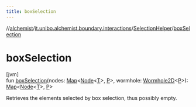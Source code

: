 ```yaml
---
title: boxSelection
---
```

//[alchemist](../../../index.html)/[it.unibo.alchemist.boundary.interactions](../index.html)/[SelectionHelper](index.html)/[boxSelection](box-selection.html)



# boxSelection



[jvm]\
fun [boxSelection](box-selection.html)(nodes: [Map](https://kotlinlang.org/api/latest/jvm/stdlib/kotlin.collections/-map/index.html)<[Node](../../it.unibo.alchemist.model.interfaces/-node/index.html)<[T](index.html)>, [P](index.html)>, wormhole: [Wormhole2D](../../it.unibo.alchemist.boundary.wormhole.interfaces/-wormhole2-d/index.html)<[P](index.html)>): [Map](https://kotlinlang.org/api/latest/jvm/stdlib/kotlin.collections/-map/index.html)<[Node](../../it.unibo.alchemist.model.interfaces/-node/index.html)<[T](index.html)>, [P](index.html)>



Retrieves the elements selected by box selection, thus possibly empty.




